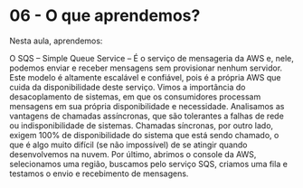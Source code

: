 # 06 - O que aprendemos?
 
Nesta aula, aprendemos:

O SQS – Simple Queue Service – É o serviço de mensageria da AWS e, nele, podemos enviar e receber mensagens sem provisionar nenhum servidor. Este modelo é altamente escalável e confiável, pois é a própria AWS que cuida da disponibilidade deste serviço.
Vimos a importância do desacoplamento de sistemas, em que os consumidores processam mensagens em sua própria disponibilidade e necessidade.
Analisamos as vantagens de chamadas assíncronas, que são tolerantes a falhas de rede ou indisponibilidade de sistemas. Chamadas síncronas, por outro lado, exigem 100% de disponibilidade do sistema que está sendo chamado, o que é algo muito difícil (se não impossível) de se atingir quando desenvolvemos na nuvem.
Por último, abrimos o console da AWS, selecionamos uma região, buscamos pelo serviço SQS, criamos uma fila e testamos o envio e recebimento de mensagens.